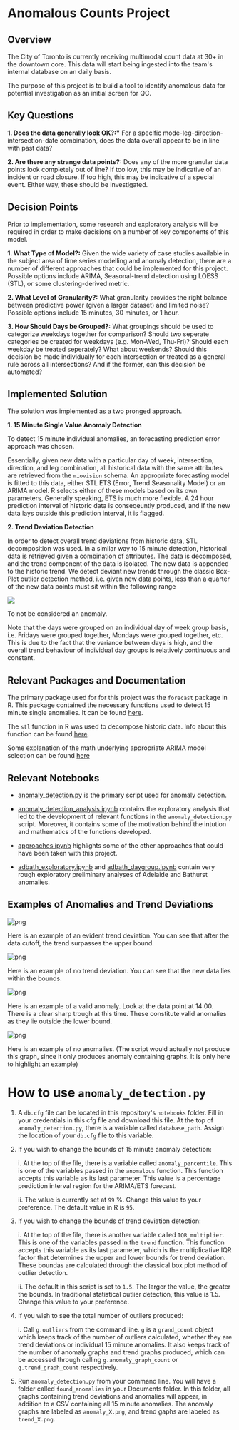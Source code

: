 # Anomalous Counts Project

## Overview
The City of Toronto is currently receiving multimodal count data at 30+ in the downtown core. This data will start being ingested into the team's internal database on an daily basis.

The purpose of this project is to build a tool to identify anomalous data for potential investigation as an initial screen for QC.

## Key Questions

**1. Does the data generally look OK?:"** For a specific mode-leg-direction-intersection-date combination, does the data overall appear to be in line with past data?

**2. Are there any strange data points?:** Does any of the more granular data points look completely out of line? If too low, this may be indicative of an incident or road closure. If too high, this may be indicative of a special event. Either way, these should be investigated.

## Decision Points
Prior to implementation, some research and exploratory analysis will be required in order to make decisions on a number of key components of this model.

**1. What Type of Model?:** Given the wide variety of case studies available in the subject area of time series modelling and anomaly detection, there are a number of different approaches that could be implemented for this project. Possible options include ARIMA, Seasonal-trend detection using LOESS (STL), or some clustering-derived metric.

**2. What Level of Granularity?:** What granularity provides the right balance between predictive power (given a larger dataset) and limited noise? Possible options include 15 minutes, 30 minutes, or 1 hour.

**3. How Should Days be Grouped?:** What groupings should be used to categorize weekdays together for comparison? Should two seperate categories be created for weekdays (e.g. Mon-Wed, Thu-Fri)? Should each weekday be treated seperately? What about weekends? Should this decision be made individually for each intersection or treated as a general rule across all intersections? And if the former, can this decision be automated?

## Implemented Solution

The solution was implemented as a two pronged approach. 

**1. 15 Minute Single Value Anomaly Detection**

   To detect 15 minute individual anomalies, an forecasting prediction error approach was chosen. 

   Essentially, given new data with a particular day of week, intersection, direction, and leg combination, all historical data with the same attributes are retrieved from the `miovision` schema. An appropriate forecasting model is fitted to this data, either STL ETS (Error, Trend Seasonality Model) or an ARIMA model. R selects either of these models based on its own parameters. Generally speaking, ETS is much more flexible. A 24 hour prediction interval of historic data is conseqeuntly produced, and if the new data lays outside this prediction interval, it is flagged. 

**2. Trend Deviation Detection** 

  In order to detect overall trend deviations from historic data, STL decomposition was used. In a similar way to 15 minute detection, historical data is retrieved given a combination of attributes. The data is decomposed, and the trend component of the data is isolated. The new data is appended to the historic trend. We detect deviant new trends through the classic Box-Plot outlier detection method, i.e. given new data points, less than a quarter of the new data points must sit within the following range 

  <img src="http://latex.codecogs.com/gif.latex?Q3%20&plus;%201.5*IQR%20%5Cgeq%20x%20%5Cgeq%20Q1%20-%201.5*IQR" /> 
  
   To not be considered an anomaly. 
   
Note that the days were grouped on an individual day of week group basis, i.e. Fridays were grouped together, Mondays were grouped together, etc. This is due to the fact that the variance between days is high, and the overall trend behaviour of individual day groups is relatively continuous and constant.  

## Relevant Packages and Documentation 

The primary package used for for this project was the `forecast` package in R. This package contained the necessary functions used to detect 15 minute single anomalies. It can be found [here](https://cran.r-project.org/web/packages/forecast/index.html).

The `stl` function in R was used to decompose historic data. Info about this function can be found [here](https://stat.ethz.ch/R-manual/R-devel/library/stats/html/stl.html). 

Some explanation of the math underlying appropriate ARIMA model selection can be found [here](https://people.duke.edu/~rnau/arimrule.htm)

## Relevant Notebooks 

* [anomaly_detection.py](https://github.com/CityofToronto/bdit_anomalous_counts/blob/master/notebooks/anomaly_detection.py) is the primary script used for anomaly detection.

* [anomaly_detection_analysis.ipynb](https://github.com/CityofToronto/bdit_anomalous_counts/blob/master/notebooks/anomaly_detection_analysis.ipynb) contains the exploratory analysis that led to the development of relevant functions in the `anomaly_detection.py` script. Moreover, it contains some of the motivation behind the intution and mathematics of the functions developed. 

* [approaches.ipynb](https://github.com/CityofToronto/bdit_anomalous_counts/blob/master/notebooks/approaches.ipynb) highlights some of the other approaches that could have been taken with this project. 


* [adbath_exploratory.ipynb](https://github.com/CityofToronto/bdit_anomalous_counts/blob/master/notebooks/adbath_exploratory.ipynb) and [adbath_daygroup.ipynb](https://github.com/CityofToronto/bdit_anomalous_counts/blob/master/notebooks/adbath_daygroup%20.ipynb) contain very rough exploratory preliminary analyses of Adelaide and Bathurst anomalies. 


## Examples of Anomalies and Trend Deviations

![png](notebooks/images/trend_6.png) 

Here is an example of an evident trend deviation. You can see that after the data cutoff, the trend surpasses the upper bound.

![png](notebooks/images/trend_5.png)

Here is an example of no trend deviation. You can see that the new data lies within the bounds. 

![png](notebooks/images/anomaly_2.png)

Here is an example of a valid anomaly. Look at the data point at 14:00. There is a clear sharp trough at this time. These constitute valid anomalies as they lie outside the lower bound. 

![png](notebooks/images/anomaly_4.png)

Here is an example of no anomalies. (The script would actually not produce this graph, since it only produces anomaly containing graphs. It is only here to highlight an example)



# How to use `anomaly_detection.py`

1. A `db.cfg` file can be located in this repository's `notebooks` folder. Fill in your credentials in this cfg file and download this file. At the top of `anomaly_detection.py`, there is a variable called `database_path`. Assign the location of your `db.cfg` file to this variable.

2. If you wish to change the bounds of 15 minute anomaly detection:

      i. At the top of the file, there is a variable called `anomaly_percentile`. This is one of the variables passed in the `anomalous` function. This function accepts this variable as its last parameter. This value is a percentage prediction interval region for the ARIMA/ETS forecast. 
      
     ii. The value is currently set at `99` %. Change this value to your preference. The default value in R is `95`. 

3. If you wish to change the bounds of trend deviation detection:

      i. At the top of the file, there is another variable called `IQR_multiplier`. This is one of the variables passed in the `trend` function. This function accepts this variable as its last parameter, which is the multiplicative IQR factor that determines the upper and lower bounds for trend deviation. These boundas are calculated through the classical box plot method of outlier detection. 
      
     ii. The default in this script is set to `1.5`. The larger the value, the greater the bounds. In traditional statistical outlier detection, this value is 1.5. Change this value to your preference. 
     
4. If you wish to see the total number of outliers produced:

      i. Call `g.outliers` from the command line. `g` is a `grand_count` object which keeps track of the number of outliers calculated, whether they are trend deviations or individual 15 minute anomalies. It also keeps track of the number of anomaly graphs and trend graphs produced, which can be accessed through calling `g.anomaly_graph_count` or `g.trend_graph_count` respectively. 

5. Run `anomaly_detection.py` from your command line. You will have a folder called `found_anomalies` in your Documents folder. In this folder, all graphs containing trend deviations and anomalies will appear, in addition to a CSV containing all 15 minute anomalies. The anomaly graphs are labeled as `anomaly_X.png`, and trend gaphs are labeled as `trend_X.png`. 
